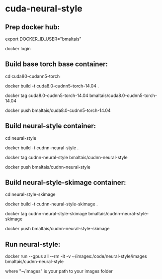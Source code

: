 # cuda-neural-style
## Prep docker hub:
export DOCKER_ID_USER="bmaltais"

docker login

## Build base torch base container:

cd cuda80-cudann5-torch

docker build -t cuda8.0-cudnn5-torch-14.04 .

docker tag cuda8.0-cudnn5-torch-14.04 bmaltais/cuda8.0-cudnn5-torch-14.04

docker push bmaltais/cuda8.0-cudnn5-torch-14.04


## Build neural-style container:

cd neural-style

docker build -t cudnn-neural-style .

docker tag cudnn-neural-style bmaltais/cudnn-neural-style

docker push bmaltais/cudnn-neural-style

## Build neural-style-skimage container:

cd neural-style-skimage

docker build -t cudnn-neural-style-skimage .

docker tag cudnn-neural-style-skimage bmaltais/cudnn-neural-style-skimage

docker push bmaltais/cudnn-neural-style-skimage

## Run neural-style:

docker run --gpus all --rm -it -v ~/images:/code/neural-style/images bmaltais/cudnn-neural-style

where "~/images" is your path to your images folder
